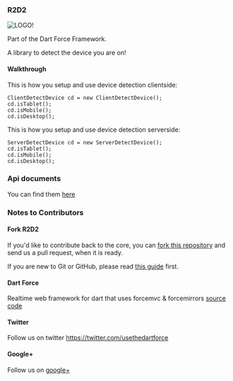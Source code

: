 ### R2D2 ###

![LOGO!](https://raw.github.com/jorishermans/dart-force/master/resources/dart_force_logo.jpg)

Part of the Dart Force Framework.

A library to detect the device you are on!

#### Walkthrough ####

This is how you setup and use device detection clientside:

	ClientDetectDevice cd = new ClientDetectDevice();
	cd.isTablet();
	cd.isMobile();
	cd.isDesktop();
	
This is how you setup and use device detection serverside:

	ServerDetectDevice cd = new ServerDetectDevice();
	cd.isTablet();
	cd.isMobile();
	cd.isDesktop();

### Api documents ###

You can find them [here](https://jorishermans.github.io/r2d2/api/index.html) 

### Notes to Contributors ###

#### Fork R2D2 ####

If you'd like to contribute back to the core, you can [fork this repository](https://help.github.com/articles/fork-a-repo) and send us a pull request, when it is ready.

If you are new to Git or GitHub, please read [this guide](https://help.github.com/) first.

#### Dart Force ####

Realtime web framework for dart that uses forcemvc & forcemirrors [source code](https://github.com/jorishermans/dart-force)

#### Twitter ####

Follow us on twitter https://twitter.com/usethedartforce

#### Google+ ####

Follow us on [google+](https://plus.google.com/111406188246677273707)